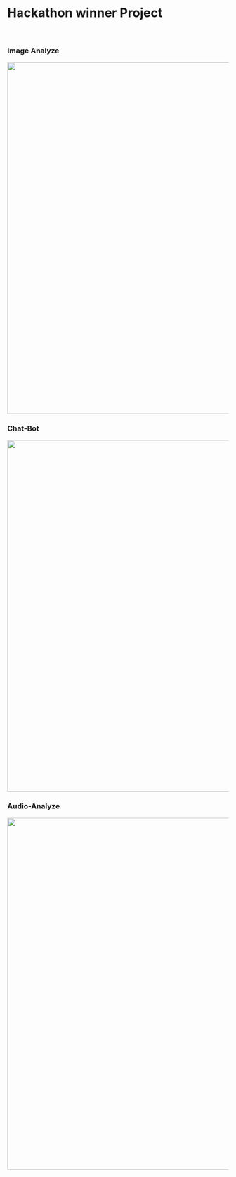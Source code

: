 <h1> Hackathon winner Project </h1>
<br/>
<h3>Image Analyze</h3>
<img src="https://github.com/menderptl14/multi4/blob/master/assests/photo_2024-10-04_14-05-07.jpg" width="800" />

<h3>Chat-Bot</h3>
<img src="https://github.com/menderptl14/multi4/blob/master/assests/photo_2024-10-04_14-17-50.jpg" width="800" />

<h3>Audio-Analyze</h3>
<img src="https://github.com/menderptl14/multi4/blob/master/assests/photo_2024-09-27_17-34-41.jpg" width="800" />


